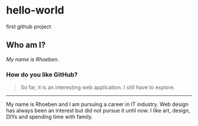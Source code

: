 # hello-world
first github project
## Who am I?
*My name is Rhoeben.*
### How do you like GitHub?
> So far, it is an interesting web application. I still have to explore.
---
My name is Rhoeben and I am pursuing a career in IT industry.
Web design has always been an interest but did not pursue it until now. 
I like art, design, DIYs and spending time with family. 
